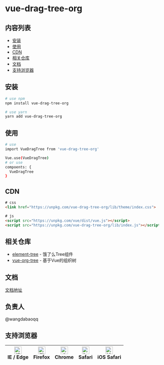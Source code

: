 # vue-drag-tree-org

## 内容列表
- [安装](#安装)
- [使用](#使用)
- [CDN](#CDN)
- [相关仓库](#相关仓库)
- [文档](#文档)
- [支持浏览器](#支持浏览器)
## 安装
```sh
# use npm
npm install vue-drag-tree-org

# use yarn
yarn add vue-drag-tree-org
```
## 使用
```sh
# use
import VueDragTree from 'vue-drag-tree-org'

Vue.use(VueDragTree)
# or use
compoents: {
  VueDragTree
}
```
## CDN
```html
# css
<link href="https://unpkg.com/vue-drag-tree-org/lib/theme/index.css">

# js
<script src="https://unpkg.com/vue/dist/vue.js"></script>
<script src="https://unpkg.com/vue-drag-tree-org/lib/index.js"></script>
```

## 相关仓库
- [element-tree](https://github.com/ElemeFE/element/tree/dev/packages/tree) - 饿了么Tree组件
- [vue-org-tree](https://github.com/hukaibaihu/vue-org-tree) - 基于Vue的组织树

## 文档
[文档地址](https://wangdabaoqq.github.io/vue-drag-tree/lib/test.html)

## 负责人

@wangdabaoqq
## 支持浏览器

| [<img src="https://raw.githubusercontent.com/alrra/browser-logos/master/src/edge/edge_48x48.png" alt="IE / Edge" width="24px" height="24px" />](http://godban.github.io/browsers-support-badges/)<br/>IE / Edge | [<img src="https://raw.githubusercontent.com/alrra/browser-logos/master/src/firefox/firefox_48x48.png" alt="Firefox" width="24px" height="24px" />](http://godban.github.io/browsers-support-badges/)<br/>Firefox | [<img src="https://raw.githubusercontent.com/alrra/browser-logos/master/src/chrome/chrome_48x48.png" alt="Chrome" width="24px" height="24px" />](http://godban.github.io/browsers-support-badges/)<br/>Chrome | [<img src="https://raw.githubusercontent.com/alrra/browser-logos/master/src/safari/safari_48x48.png" alt="Safari" width="24px" height="24px" />](http://godban.github.io/browsers-support-badges/)<br/>Safari | [<img src="https://raw.githubusercontent.com/alrra/browser-logos/master/src/safari-ios/safari-ios_48x48.png" alt="iOS Safari" width="24px" height="24px" />](http://godban.github.io/browsers-support-badges/)<br/>iOS Safari |
| --------- | --------- | --------- | --------- | --------- |